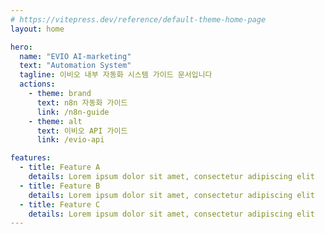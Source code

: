 ```yaml
---
# https://vitepress.dev/reference/default-theme-home-page
layout: home

hero:
  name: "EVIO AI-marketing"
  text: "Automation System"
  tagline: 이비오 내부 자동화 시스템 가이드 문서입니다
  actions:
    - theme: brand
      text: n8n 자동화 가이드
      link: /n8n-guide
    - theme: alt
      text: 이비오 API 가이드
      link: /evio-api

features:
  - title: Feature A
    details: Lorem ipsum dolor sit amet, consectetur adipiscing elit
  - title: Feature B
    details: Lorem ipsum dolor sit amet, consectetur adipiscing elit
  - title: Feature C
    details: Lorem ipsum dolor sit amet, consectetur adipiscing elit
---
```


